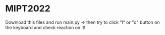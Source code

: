 # MIPT2022

Download this files and run main.py -> then try to click "l" or "d" button on the keyboard and check reaction on it!
